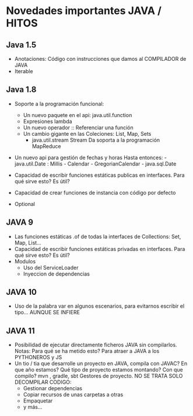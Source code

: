 # Novedades importantes JAVA / HITOS

## Java 1.5

- Anotaciones: Código con instrucciones que damos al COMPILADOR de JAVA
- Iterable

## Java 1.8

- Soporte a la programación funcional: 
    - Un nuevo paquete en el api: java.util.function
    - Expresiones lambda
    - Un nuevo operador ::                          Referenciar una función
    - Un cambio gigante en las Coleciones: List, Map, Sets
        - java.util.stream
                            Stream
                                    Da soporta a la programación MapReduce
- Un nuevo api para gestión de fechas y horas
    Hasta entonces: 
        - java.util.Date : Millis
        - Calendar
        - GregorianCalendar
        - java.sql.Date

- Capacidad de escribir funciones estáticas publicas en interfaces.
  Para qué sirve esto? Es útil?
- Capacidad de crear funciones de instancia con código por defecto
- Optional

## JAVA 9

- Las funciones estáticas .of de todas la interfaces de Collections: Set, Map, List...
- Capacidad de escribir funciones estáticas privadas en interfaces.
  Para qué sirve esto? Es útil?
- Modulos
  - Uso del ServiceLoader
  - Inyeccion de dependencias

## JAVA 10

- Uso de la palabra var en algunos escenarios, para evitarnos escribir el tipo...
  AUNQUE SE INFIERE

## JAVA 11

- Posibilidad de ejecutar directamente ficheros JAVA sin compilarlos.
    Notas: Para qué se ha metido esto? Para atraer a JAVA a los PYTHONEROS y JS
- Un tio / tia que desarrolle un proyecto en JAVA, compila con JAVAC? 
    En que año estamos? 
    Qué tipo de proyecto estamos montando? 
    Con que compilo?    mvn , gradle, sbt
    Gestores de proyecto.
    NO SE TRATA SOLO DECOMPILAR CODIGO:
    - Gestionar dependencias
    - Copiar recursos de unas carpetas a otras
    - Empaquetar
    - y más...
